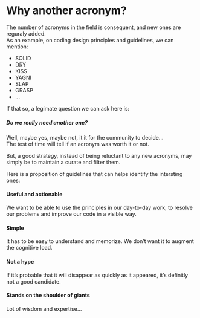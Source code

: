 # Why another acronym?

The number of acronyms in the field is consequent, and new ones are reguraly added.  
As an example, on coding design principles and guidelines, we can mention:

- SOLID
- DRY
- KISS
- YAGNI
- SLAP
- GRASP
- …

If that so, a legimate question we can ask here is:

##### Do we really need another one?

Well, maybe yes, maybe not, it it for the community to decide…  
The test of time will tell if an acronym was worth it or not.

But, a good strategy, instead of being reluctant to any new acronyms,
may simply be to maintain a curate and filter them.

Here is a proposition of guidelines that can helps identify the intersting ones:

#### Useful and actionable
We want to be able to use the principles in our day-to-day work, to resolve our 
problems and improve our code in a visible way.

#### Simple
It has to be easy to understand and memorize. We don’t want it to augment the
cognitive load.

#### Not a hype
If it’s probable that it will disappear as quickly as it appeared, it’s definitly
not a good candidate.

#### Stands on the shoulder of giants
Lot of wisdom and expertise…